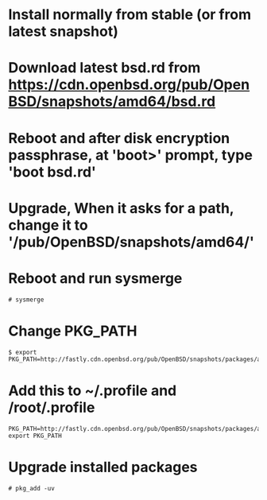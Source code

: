 # Install normally from stable (or from latest snapshot)

# Download latest bsd.rd from https://cdn.openbsd.org/pub/OpenBSD/snapshots/amd64/bsd.rd

# Reboot and after disk encryption passphrase, at 'boot>' prompt, type 'boot bsd.rd'

# Upgrade, When it asks for a path, change it to '/pub/OpenBSD/snapshots/amd64/'

# Reboot and run sysmerge
```
# sysmerge
```

# Change PKG_PATH
```
$ export PKG_PATH=http://fastly.cdn.openbsd.org/pub/OpenBSD/snapshots/packages/amd64/
```

# Add this to ~/.profile and /root/.profile
```
PKG_PATH=http://fastly.cdn.openbsd.org/pub/OpenBSD/snapshots/packages/amd64/
export PKG_PATH
```

# Upgrade installed packages
```
# pkg_add -uv
```
